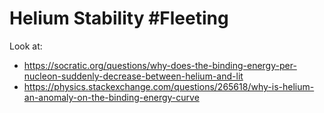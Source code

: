 # Helium Stability #Fleeting 
Look at:
- https://socratic.org/questions/why-does-the-binding-energy-per-nucleon-suddenly-decrease-between-helium-and-lit
- https://physics.stackexchange.com/questions/265618/why-is-helium-an-anomaly-on-the-binding-energy-curve